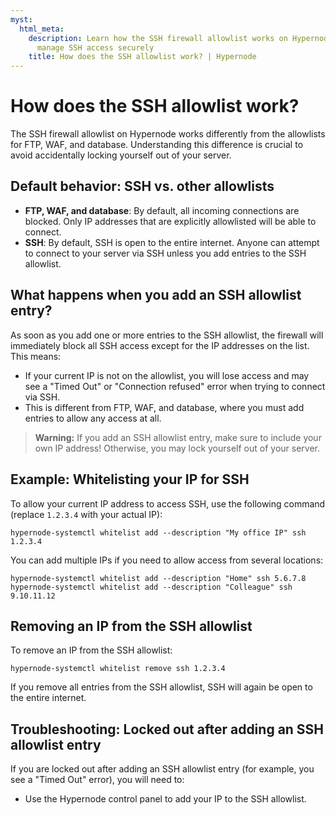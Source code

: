 ```yaml
---
myst:
  html_meta:
    description: Learn how the SSH firewall allowlist works on Hypernode and how to
      manage SSH access securely
    title: How does the SSH allowlist work? | Hypernode
---
```


# How does the SSH allowlist work?

The SSH firewall allowlist on Hypernode works differently from the allowlists for FTP, WAF, and database. Understanding this difference is crucial to avoid accidentally locking yourself out of your server.

## Default behavior: SSH vs. other allowlists

- **FTP, WAF, and database**: By default, all incoming connections are blocked. Only IP addresses that are explicitly allowlisted will be able to connect.
- **SSH**: By default, SSH is open to the entire internet. Anyone can attempt to connect to your server via SSH unless you add entries to the SSH allowlist.

## What happens when you add an SSH allowlist entry?

As soon as you add one or more entries to the SSH allowlist, the firewall will immediately block all SSH access except for the IP addresses on the list. This means:

- If your current IP is not on the allowlist, you will lose access and may see a "Timed Out" or "Connection refused" error when trying to connect via SSH.
- This is different from FTP, WAF, and database, where you must add entries to allow any access at all.

> **Warning:**
> If you add an SSH allowlist entry, make sure to include your own IP address! Otherwise, you may lock yourself out of your server.

## Example: Whitelisting your IP for SSH

To allow your current IP address to access SSH, use the following command (replace `1.2.3.4` with your actual IP):

```
hypernode-systemctl whitelist add --description "My office IP" ssh 1.2.3.4
```

You can add multiple IPs if you need to allow access from several locations:

```
hypernode-systemctl whitelist add --description "Home" ssh 5.6.7.8
hypernode-systemctl whitelist add --description "Colleague" ssh 9.10.11.12
```

## Removing an IP from the SSH allowlist

To remove an IP from the SSH allowlist:

```
hypernode-systemctl whitelist remove ssh 1.2.3.4
```

If you remove all entries from the SSH allowlist, SSH will again be open to the entire internet.

## Troubleshooting: Locked out after adding an SSH allowlist entry

If you are locked out after adding an SSH allowlist entry (for example, you see a "Timed Out" error), you will need to:

- Use the Hypernode control panel to add your IP to the SSH allowlist.
